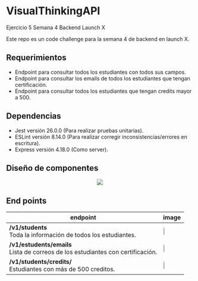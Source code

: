 # VisualThinkingAPI
Ejercicio 5 Semana 4 Backend Launch X

Este repo es un code challenge para la semana 4 de backend en launch X.

<h2>Requerimientos</h2>
<ul>
  <li>Endpoint para consultar todos los estudiantes con todos sus campos.</li>
  <li>Endpoint para consultar los emails de todos los estudiantes que tengan certificación.</li>
  <li>Endpoint para consultar todos los estudiantes que tengan credits mayor a 500.</li>
</ul>


<h2>Dependencias</h2>
<ul>
  <li>Jest versión 26.0.0 (Para realizar pruebas unitarias).</li>
  <li>ESLint versión 8.14.0 (Para realizar corregir inconsistencias/errores en escritura).</li>
  <li>Express versión 4.18.0 (Como server).</li>
</ul>

<h2>Diseño de componentes</h2>
<div align="center"><img src="https://user-images.githubusercontent.com/28024862/166128140-4563d3cf-e81b-4a95-8197-0561195b34c3.png"></div>


<h2>End points</h2>


| **endpoint**  |  **image** |   
|---|---|
|  **/v1/students** <br> Toda la información de todos los estudiantes. |   <img height="30%" src="https://user-images.githubusercontent.com/28024862/166127947-1c44db61-c2b5-4729-9517-b5a2285c520a.png">  |
|  **/v1/estudents/emails** <br>  Lista de correos de los estudiantes con certificación.|  <img height="30%"  src="https://user-images.githubusercontent.com/28024862/166127915-35b14115-c3a1-4697-bb7f-120000c79fa1.png">   |
|  **/v1/students/credits/** <br> Estudiantes con más de 500 creditos. |   <img height="30%" src="https://user-images.githubusercontent.com/28024862/166127959-1a83f894-fea5-49e6-b98d-859d6b058ca6.png">  |

    
   

